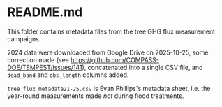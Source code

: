 # README.md

This folder contains metadata files from the tree GHG flux measurement campaigns.

2024 data were downloaded from Google Drive on 2025-10-25,
some correction made (see https://github.com/COMPASS-DOE/TEMPEST/issues/141),
concatenated into a single CSV file, and `dead_band` and `obs_length`
columns added.

`tree_flux_metadata21-25.csv` is Evan Phillips's metadata sheet, i.e. the 
year-round measurements made _not_ during flood treatments.
